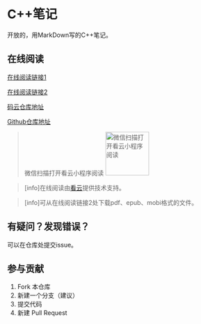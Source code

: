 # C++笔记
开放的，用MarkDown写的C++笔记。
## 在线阅读
[在线阅读链接1](http://cpplearn.objectkaz.cn)

[在线阅读链接2](https://www.kancloud.cn/z1481281370/cpplearn)        

[码云仓库地址](https://gitee.com/pikoyo/cpplearn)         

[Github仓库地址](https://github.com/ObjectKaz/cpplearn)

>微信扫描打开看云小程序阅读
><img src="https://www.kancloud.cn/z1481281370/cpplearn/xiao"  width="100" height="100" title="微信扫描打开看云小程序阅读">

>[info]在线阅读由[看云](https://www.kancloud.cn)提供技术支持。

>[info]可从在线阅读链接2处下载pdf、epub、mobi格式的文件。
## 有疑问？发现错误？

可以在仓库处提交issue。

## 参与贡献

1.  Fork 本仓库
2.  新建一个分支（建议）
3.  提交代码
4.  新建 Pull Request